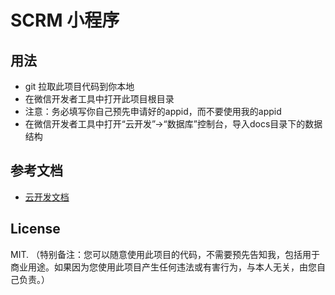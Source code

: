 # SCRM 小程序

## 用法

- git 拉取此项目代码到你本地
- 在微信开发者工具中打开此项目根目录
- 注意：务必填写你自己预先申请好的appid，而不要使用我的appid
- 在微信开发者工具中打开“云开发”->“数据库”控制台，导入docs目录下的数据结构

## 参考文档

- [云开发文档](https://developers.weixin.qq.com/miniprogram/dev/wxcloud/basis/getting-started.html)


## License
MIT.
（特别备注：您可以随意使用此项目的代码，不需要预先告知我，包括用于商业用途。如果因为您使用此项目产生任何违法或有害行为，与本人无关，由您自己负责。）

